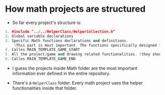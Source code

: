 # How math projects are structured
- So far every project's structure is: 

```c++
1. #include "../../HelperClass/HelperCollection.h"
2. Global variable declarations
3. Specific Math functions declarations and definitions. 
    (This part is most important. The functions specifically designed to be easily referencing)
4. Calles MAIN_TEMPLATE_GAME_START
5. All the project/game and drawing related functionalities. (they should be as concise as possible)
6. Calles MAIN_TEMPLATE_GAME_END
```

- I guess the projects inside Math folder are the most important information ever defined in the entire repository.

- There's a `HelperClass` folder. Every math project uses the helper functionalities inside that folder.